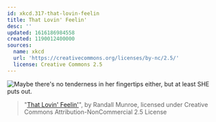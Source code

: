 ```yaml
---
id: xkcd.317-that-lovin-feelin
title: That Lovin' Feelin'
desc: ''
updated: 1616186984558
created: 1190012400000
sources:
  name: xkcd
  url: 'https://creativecommons.org/licenses/by-nc/2.5/'
  license: Creative Commons 2.5
---
```

![Maybe there's no tenderness in her fingertips either, but at least SHE puts out.](https://imgs.xkcd.com/comics/that_lovin_feelin.png)
> "[That Lovin' Feelin'](https://xkcd.com/317/)", by Randall Munroe, licensed under Creative Commons Attribution-NonCommercial 2.5 License

